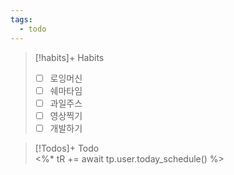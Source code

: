 ```yaml
---
tags:
  - todo
---
```


> [!habits]+ Habits
>
> - [ ] 로잉머신
> - [ ] 쉐마타임
> - [ ] 과일주스
> - [ ] 영상찍기
> - [ ] 개발하기

> [!Todos]+ Todo  
> <%\* tR += await tp.user.today_schedule() %>
